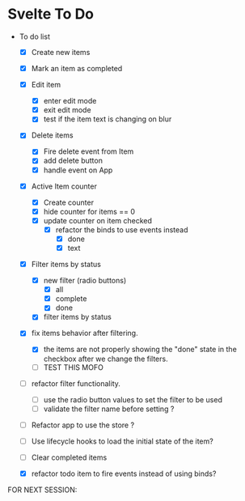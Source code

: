 # Svelte To Do

- To do list
    - [x] Create new items
    - [x] Mark an item as completed
    - [x] Edit item
      - [x] enter edit mode
      - [x] exit edit mode
      - [x] test if the item text is changing on blur
    - [x] Delete items
      - [x] Fire delete event from Item
      - [x] add delete button
      - [x] handle event on App
  
    - [x] Active Item counter
      - [x] Create counter
      - [x] hide counter for items == 0
      - [x] update counter on item checked
        - [x] refactor the binds to use events instead
          - [x] done
          - [x] text
  
    - [x] Filter items by status
      - [x] new filter (radio buttons)
        - [x] all
        - [x] complete
        - [x] done
      - [x] filter items by status

    - [x] fix items behavior after filtering.
      - [x] the items are not properly showing the "done" state in the checkbox after we change the filters.
      - [ ] TEST THIS MOFO

    - [ ] refactor filter functionality.
      - [ ] use the radio button values to set the filter to be used
      - [ ] validate the filter name before setting ?

    - [ ] Refactor app to use the store ?
    - [ ] Use lifecycle hooks to load the initial state of the item?

    - [ ] Clear completed items
    - [x] refactor todo item to fire events instead of using binds?

FOR NEXT SESSION:

